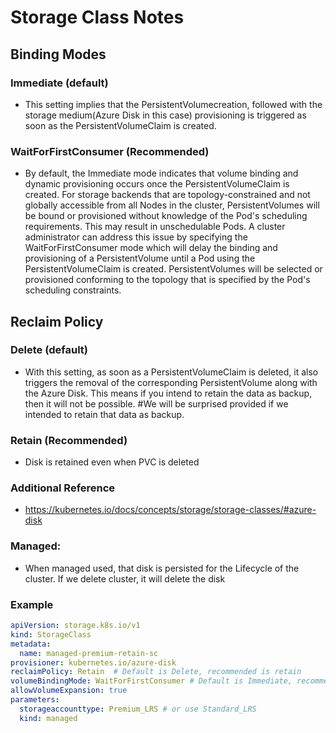 # Storage Class Notes

## Binding Modes

### Immediate (default)
- This setting implies that the PersistentVolumecreation, followed with the storage medium(Azure Disk in this case) provisioning is triggered as soon as the PersistentVolumeClaim is created.

### WaitForFirstConsumer (Recommended)
- By default, the Immediate mode indicates that volume binding and dynamic provisioning occurs once the PersistentVolumeClaim is created. For storage backends that are topology-constrained and not globally accessible from all Nodes in the cluster, PersistentVolumes will be bound or provisioned without knowledge of the Pod's scheduling requirements. This may result in unschedulable Pods.
A cluster administrator can address this issue by specifying the WaitForFirstConsumer mode which will delay the binding and provisioning of a PersistentVolume until a Pod using the PersistentVolumeClaim is created. PersistentVolumes will be selected or provisioned conforming to the topology that is specified by the Pod's scheduling constraints. 

## Reclaim Policy

### Delete (default)
- With this setting, as soon as a PersistentVolumeClaim is deleted, it also triggers the removal of the corresponding PersistentVolume along with the Azure Disk. This means if you intend to retain the data as backup, then it will not be possible.
#We will be surprised provided if we intended to retain that data as backup.

### Retain (Recommended)
-  Disk is retained even when PVC is deleted

### Additional Reference
- https://kubernetes.io/docs/concepts/storage/storage-classes/#azure-disk

### Managed: 

- When managed used, that disk is persisted for the Lifecycle of the cluster. If we delete cluster, it will delete the disk

### Example

```yaml
apiVersion: storage.k8s.io/v1
kind: StorageClass
metadata:
  name: managed-premium-retain-sc
provisioner: kubernetes.io/azure-disk
reclaimPolicy: Retain  # Default is Delete, recommended is retain
volumeBindingMode: WaitForFirstConsumer # Default is Immediate, recommended is WaitForFirstConsumer
allowVolumeExpansion: true  
parameters:
  storageaccounttype: Premium_LRS # or use Standard_LRS
  kind: managed
